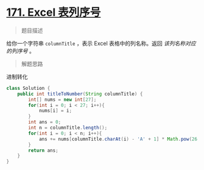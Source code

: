 # [171. Excel 表列序号](https://leetcode.cn/problems/excel-sheet-column-number/)

> 题目描述

给你一个字符串 `columnTitle` ，表示 Excel 表格中的列名称。返回 *该列名称对应的列序号* 。

> 解题思路

进制转化

```java
class Solution {
    public int titleToNumber(String columnTitle) {
        int[] nums = new int[27];
        for(int i = 0; i < 27; i++){
            nums[i] = i;
        }
        int ans = 0;
        int n = columnTitle.length();
        for(int i = 0; i < n; i++){
            ans += nums[columnTitle.charAt(i) - 'A' + 1] * Math.pow(26, n-i-1);
        }
        return ans;
    }
}
```

